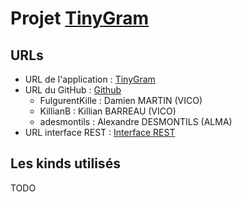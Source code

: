 # Projet [TinyGram](https://docs.google.com/document/d/1sFkj4hjT3DBQopovQNor5hylzWZQABk6DlL_HmMPW4M/edit#heading=h.zgqfbizhklet)

## URLs
 - URL de l'application : [TinyGram](https://tinyinsta-295118.ew.r.appspot.com/)  
 - URL du GitHub : [Github](https://github.com/KillianB/projet-wcd-2020-2021)
    - FulgurentKille : Damien MARTIN (VICO)
    - KillianB : Killian BARREAU (VICO)
    - adesmontils : Alexandre DESMONTILS (ALMA)
 - URL interface REST : [Interface REST]()
 
## Les kinds utilisés
TODO

